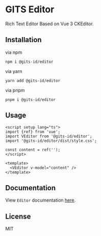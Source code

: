 # GITS Editor

Rich Text Editor Based on Vue 3 CKEditor.

## Installation

via npm

```
npm i @gits-id/editor
```

via yarn

```
yarn add @gits-id/editor
```

via pnpm

```
pnpm i @gits-id/editor
```

## Usage

```vue
<script setup lang="ts">
import {ref} from 'vue';
import VEditor from '@gits-id/editor';
import '@gits-id/editor/dist/style.css';

const content = ref('');
</script>

<template>
  <VEditor v-model="content" />
</template>
```

## Documentation

View `Editor` documentation [here](https://gits-ui.web.app/?path=/story/components-editor--default).

## License

MIT
